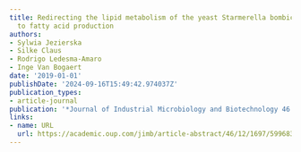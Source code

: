 ```yaml
---
title: Redirecting the lipid metabolism of the yeast Starmerella bombicola from glycolipid
  to fatty acid production
authors:
- Sylwia Jezierska
- Silke Claus
- Rodrigo Ledesma-Amaro
- Inge Van Bogaert
date: '2019-01-01'
publishDate: '2024-09-16T15:49:42.974037Z'
publication_types:
- article-journal
publication: '*Journal of Industrial Microbiology and Biotechnology 46 (12)*'
links:
- name: URL
  url: https://academic.oup.com/jimb/article-abstract/46/12/1697/5996835
---
```

